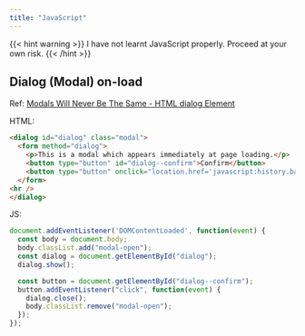 ```yaml
---
title: "JavaScript"
---
```


{{< hint warning >}}
I have not learnt JavaScript properly. Proceed at your own risk.
{{< /hint >}}

## Dialog \(Modal\) on-load

Ref: [Modals Will Never Be The Same - HTML dialog Element](https://blog.webdevsimplified.com/2023-04/html-dialog/)

HTML:

```html
<dialog id="dialog" class="modal">
  <form method="dialog">
    <p>This is a modal which appears immediately at page loading.</p>
    <button type="button" id="dialog--confirm">Confirm</button>
    <button type="button" onclick="location.href='javascript:history.back()'">Go Back</button>
  </form>
<hr />
</dialog>
```

JS:

```js
document.addEventListener('DOMContentLoaded', function(event) {
  const body = document.body;
  body.classList.add("modal-open");
  const dialog = document.getElementById("dialog");
  dialog.show();

  const button = document.getElementById("dialog--confirm");
  button.addEventListener("click", function(event) {
    dialog.close();
    body.classList.remove("modal-open");
  });
});
```

<!-- 
## Snippets

Strict equal: (my version)

```js
function strictEquals(a, b){
    if Object.is(a, NaN) || Object.is(b, NaN) {
        return false;
    } else if Object.is(a, -0) && Object.is(b, 0) {
        return true;
    } else if Object.is(a, 0) && Object.is(b, -0) {
        return true;
    } else {
        return Object.is(a, b);
    }
}
```

Strict equal: \([Dan Abramov version](https://gist.github.com/gaearon/08a85a33e3d08f3f2ca25fb17bd9d638)\)

```js
// Like a === b
function strictEquals(a, b) {
  if (Object.is(a, b)) {
    // Same value.
    // Is this NaN?
    if (Object.is(a, NaN)) { // We already know a and b are the same, so it's enough to check a.
      // Special case #1.
      return false;
    } else {
      // They are equal!
      return true;
    }
  } else {
    // Different value.
    // Are these 0 and -0?
    if (
      (Object.is(a, 0) && Object.is(b, -0)) ||
      (Object.is(a, -0) && Object.is(b, 0))
    ) {
      // Special case #2.
      return true;
    } else {
      // They are not equal!
      return false;
    }
  }
}
```
 -->
